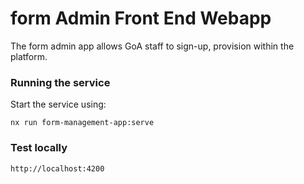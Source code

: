 # form Admin Front End Webapp

The form admin app allows GoA staff to sign-up, provision within the platform.

### Running the service

Start the service using:

```
nx run form-management-app:serve
```

### Test locally

```
http://localhost:4200
```
